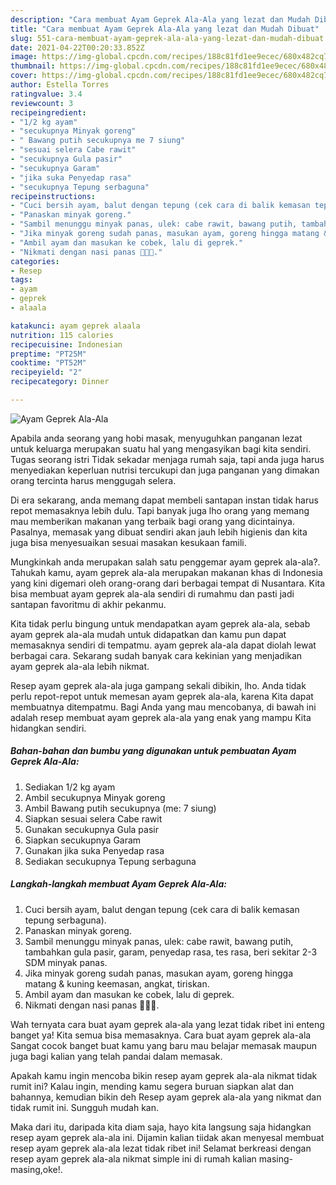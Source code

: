 ```yaml
---
description: "Cara membuat Ayam Geprek Ala-Ala yang lezat dan Mudah Dibuat"
title: "Cara membuat Ayam Geprek Ala-Ala yang lezat dan Mudah Dibuat"
slug: 551-cara-membuat-ayam-geprek-ala-ala-yang-lezat-dan-mudah-dibuat
date: 2021-04-22T00:20:33.852Z
image: https://img-global.cpcdn.com/recipes/188c81fd1ee9ecec/680x482cq70/ayam-geprek-ala-ala-foto-resep-utama.jpg
thumbnail: https://img-global.cpcdn.com/recipes/188c81fd1ee9ecec/680x482cq70/ayam-geprek-ala-ala-foto-resep-utama.jpg
cover: https://img-global.cpcdn.com/recipes/188c81fd1ee9ecec/680x482cq70/ayam-geprek-ala-ala-foto-resep-utama.jpg
author: Estella Torres
ratingvalue: 3.4
reviewcount: 3
recipeingredient:
- "1/2 kg ayam"
- "secukupnya Minyak goreng"
- " Bawang putih secukupnya me 7 siung"
- "sesuai selera Cabe rawit"
- "secukupnya Gula pasir"
- "secukupnya Garam"
- "jika suka Penyedap rasa"
- "secukupnya Tepung serbaguna"
recipeinstructions:
- "Cuci bersih ayam, balut dengan tepung (cek cara di balik kemasan tepung serbaguna)."
- "Panaskan minyak goreng."
- "Sambil menunggu minyak panas, ulek: cabe rawit, bawang putih, tambahkan gula pasir, garam, penyedap rasa, tes rasa, beri sekitar 2-3 SDM minyak panas."
- "Jika minyak goreng sudah panas, masukan ayam, goreng hingga matang &amp; kuning keemasan, angkat, tiriskan."
- "Ambil ayam dan masukan ke cobek, lalu di geprek."
- "Nikmati dengan nasi panas 🥰🥰🥰."
categories:
- Resep
tags:
- ayam
- geprek
- alaala

katakunci: ayam geprek alaala 
nutrition: 115 calories
recipecuisine: Indonesian
preptime: "PT25M"
cooktime: "PT52M"
recipeyield: "2"
recipecategory: Dinner

---
```



![Ayam Geprek Ala-Ala](https://img-global.cpcdn.com/recipes/188c81fd1ee9ecec/680x482cq70/ayam-geprek-ala-ala-foto-resep-utama.jpg)

Apabila anda seorang yang hobi masak, menyuguhkan panganan lezat untuk keluarga merupakan suatu hal yang mengasyikan bagi kita sendiri. Tugas seorang istri Tidak sekadar menjaga rumah saja, tapi anda juga harus menyediakan keperluan nutrisi tercukupi dan juga panganan yang dimakan orang tercinta harus menggugah selera.

Di era  sekarang, anda memang dapat membeli santapan instan tidak harus repot memasaknya lebih dulu. Tapi banyak juga lho orang yang memang mau memberikan makanan yang terbaik bagi orang yang dicintainya. Pasalnya, memasak yang dibuat sendiri akan jauh lebih higienis dan kita juga bisa menyesuaikan sesuai masakan kesukaan famili. 



Mungkinkah anda merupakan salah satu penggemar ayam geprek ala-ala?. Tahukah kamu, ayam geprek ala-ala merupakan makanan khas di Indonesia yang kini digemari oleh orang-orang dari berbagai tempat di Nusantara. Kita bisa membuat ayam geprek ala-ala sendiri di rumahmu dan pasti jadi santapan favoritmu di akhir pekanmu.

Kita tidak perlu bingung untuk mendapatkan ayam geprek ala-ala, sebab ayam geprek ala-ala mudah untuk didapatkan dan kamu pun dapat memasaknya sendiri di tempatmu. ayam geprek ala-ala dapat diolah lewat berbagai cara. Sekarang sudah banyak cara kekinian yang menjadikan ayam geprek ala-ala lebih nikmat.

Resep ayam geprek ala-ala juga gampang sekali dibikin, lho. Anda tidak perlu repot-repot untuk memesan ayam geprek ala-ala, karena Kita dapat membuatnya ditempatmu. Bagi Anda yang mau mencobanya, di bawah ini adalah resep membuat ayam geprek ala-ala yang enak yang mampu Kita hidangkan sendiri.

<!--inarticleads1-->

##### Bahan-bahan dan bumbu yang digunakan untuk pembuatan Ayam Geprek Ala-Ala:

1. Sediakan 1/2 kg ayam
1. Ambil secukupnya Minyak goreng
1. Ambil  Bawang putih secukupnya (me: 7 siung)
1. Siapkan sesuai selera Cabe rawit
1. Gunakan secukupnya Gula pasir
1. Siapkan secukupnya Garam
1. Gunakan jika suka Penyedap rasa
1. Sediakan secukupnya Tepung serbaguna




<!--inarticleads2-->

##### Langkah-langkah membuat Ayam Geprek Ala-Ala:

1. Cuci bersih ayam, balut dengan tepung (cek cara di balik kemasan tepung serbaguna).
1. Panaskan minyak goreng.
1. Sambil menunggu minyak panas, ulek: cabe rawit, bawang putih, tambahkan gula pasir, garam, penyedap rasa, tes rasa, beri sekitar 2-3 SDM minyak panas.
1. Jika minyak goreng sudah panas, masukan ayam, goreng hingga matang &amp; kuning keemasan, angkat, tiriskan.
1. Ambil ayam dan masukan ke cobek, lalu di geprek.
1. Nikmati dengan nasi panas 🥰🥰🥰.




Wah ternyata cara buat ayam geprek ala-ala yang lezat tidak ribet ini enteng banget ya! Kita semua bisa memasaknya. Cara buat ayam geprek ala-ala Sangat cocok banget buat kamu yang baru mau belajar memasak maupun juga bagi kalian yang telah pandai dalam memasak.

Apakah kamu ingin mencoba bikin resep ayam geprek ala-ala nikmat tidak rumit ini? Kalau ingin, mending kamu segera buruan siapkan alat dan bahannya, kemudian bikin deh Resep ayam geprek ala-ala yang nikmat dan tidak rumit ini. Sungguh mudah kan. 

Maka dari itu, daripada kita diam saja, hayo kita langsung saja hidangkan resep ayam geprek ala-ala ini. Dijamin kalian tiidak akan menyesal membuat resep ayam geprek ala-ala lezat tidak ribet ini! Selamat berkreasi dengan resep ayam geprek ala-ala nikmat simple ini di rumah kalian masing-masing,oke!.

